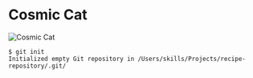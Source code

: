 # Cosmic Cat   
![Cosmic Cat](https://wallpaperaccess.com/full/154009.jpg)

```
$ git init
Initialized empty Git repository in /Users/skills/Projects/recipe-repository/.git/
```

